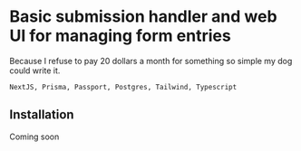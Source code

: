 # Basic submission handler and web UI for managing form entries

Because I refuse to pay 20 dollars a month for something so simple my dog could write it.

`NextJS, Prisma, Passport, Postgres, Tailwind, Typescript`

## Installation

Coming soon
